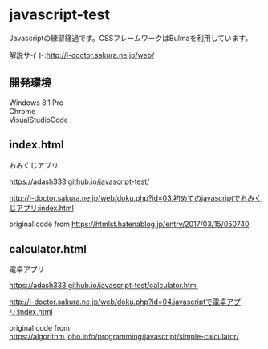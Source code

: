 # javascript-test

Javascriptの練習経過です。CSSフレームワークはBulmaを利用しています。

解説サイト:http://i-doctor.sakura.ne.jp/web/

## 開発環境
Windows 8.1 Pro  
Chrome  
VisualStudioCode

## index.html

おみくじアプリ

https://adash333.github.io/javascript-test/

http://i-doctor.sakura.ne.jp/web/doku.php?id=03.初めてのjavascriptでおみくじアプリ:index.html

original code from https://htmlst.hatenablog.jp/entry/2017/03/15/050740

## calculator.html

電卓アプリ

https://adash333.github.io/javascript-test/calculator.html

http://i-doctor.sakura.ne.jp/web/doku.php?id=04.javascriptで電卓アプリ:index.html

original code from https://algorithm.joho.info/programming/javascript/simple-calculator/



